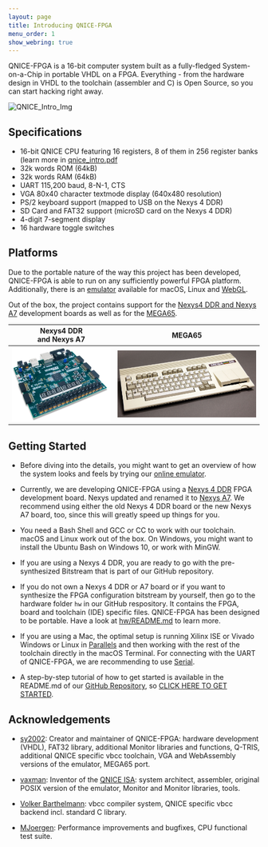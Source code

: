 ```yaml
---
layout: page
title: Introducing QNICE-FPGA
menu_order: 1
show_webring: true
---
```


QNICE-FPGA is a 16-bit computer system built as a fully-fledged
System-on-a-Chip in portable VHDL on a FPGA. Everything - from the hardware
design in VHDL to the toolchain (assembler and C) is Open Source, so you can
start hacking right away.

![QNICE_Intro_Img](public/intro.jpg)

Specifications
--------------

* 16-bit QNICE CPU featuring 16 registers, 8 of them in 256 register banks
  (learn more in [qnice_intro.pdf](https://github.com/sy2002/QNICE-FPGA/blob/master/doc/intro/qnice_intro.pdf)
* 32k words ROM (64kB)
* 32k words RAM (64kB)
* UART 115,200 baud, 8-N-1, CTS
* VGA 80x40 character textmode display (640x480 resolution)
* PS/2 keyboard support (mapped to USB on the Nexys 4 DDR)
* SD Card and FAT32 support (microSD card on the Nexys 4 DDR)
* 4-digit 7-segment display
* 16 hardware toggle switches

Platforms
---------

Due to the portable nature of the way this project has been developed,
QNICE-FPGA is able to run on any sufficiently powerful FPGA platform.
Additionally, there is an
[emulator](https://github.com/sy2002/QNICE-FPGA/blob/master/emulator/README.md)
available for macOS, Linux and
[WebGL](https://qnice-fpga.com/emulator.html).

Out of the box, the project contains support for the
[Nexys4 DDR and Nexys A7](https://github.com/sy2002/QNICE-FPGA/tree/master/hw#nexys-4-ddr-and-nexys-a7)
development boards as well as for the
[MEGA65](https://github.com/sy2002/QNICE-FPGA/tree/master/hw#mega65).

| Nexys4 DDR<br> and Nexys A7 | MEGA65                                      |
|-----------------------------|---------------------------------------------|
|![Nexys_Img](public/nexys4ddr.jpg)|![MEGA65_Img](public/mega65.jpg)|


Getting Started
---------------

 * Before diving into the details, you might want to get an overview of how
   the system looks and feels by trying our
   [online emulator](https://qnice-fpga.com/emulator.html).
   
 * Currently, we are developing QNICE-FPGA using a
   [Nexys 4 DDR](https://store.digilentinc.com/nexys-4-ddr-artix-7-fpga-trainer-board-recommended-for-ece-curriculum/)
   FPGA development board. Nexys updated and renamed it to
   [Nexys A7](https://store.digilentinc.com/nexys-a7-fpga-trainer-board-recommended-for-ece-curriculum/).
   We recommend using either the old Nexys 4 DDR board or the new Nexys A7
   board, too, since this will greatly speed up things for you.

 * You need a Bash Shell and GCC or CC to work with our toolchain. macOS and
   Linux work out of the box. On Windows, you might want to install the Ubuntu
   Bash on Windows 10, or work with MinGW.

 * If you are using a Nexys 4 DDR, you are ready to go with the
   pre-synthesized Bitstream that is part of our GitHub repository.

 * If you do not own a Nexys 4 DDR or A7 board or if you want to synthesize
   the FPGA configuration bitstream by yourself, then go to the hardware
   folder `hw` in our GitHub respository. It contains the FPGA, board and
   toolchain (IDE) specific files. QNICE-FPGA has been designed to be
   portable. Have a look at [hw/README.md](https://github.com/sy2002/QNICE-FPGA/blob/master/hw/README.md)
   to learn more.

 * If you are using a Mac, the optimal setup is running Xilinx ISE or Vivado
   Windows or Linux in
   [Parallels](https://www.parallels.com/products/desktop/)
   and then working with the rest of the toolchain
   directly in the macOS Terminal. For connecting with the UART of QNICE-FPGA,
   we are recommending to use [Serial](https://www.decisivetactics.com/products/serial/).

 * A step-by-step tutorial of how to get started is available in the README.md
   of our [GitHub Repository](https://github.com/sy2002/QNICE-FPGA#getting-started),
   so [CLICK HERE TO GET STARTED](https://github.com/sy2002/QNICE-FPGA#getting-started).

Acknowledgements
----------------

* [sy2002](http://www.sy2002.de): Creator and maintainer of QNICE-FPGA:
  hardware development (VHDL), FAT32 library, additional Monitor libraries and
  functions, Q-TRIS, additional QNICE specific vbcc toolchain,
  VGA and WebAssembly versions of the emulator, MEGA65 port.

* [vaxman](http://www.vaxman.de): Inventor of the
  [QNICE ISA](http://qnice.sourceforge.net):
  system architect, assembler, original POSIX version of the emulator,
  Monitor and Monitor libraries, tools.

* [Volker Barthelmann](http://www.compilers.de): vbcc compiler system,
  QNICE specific vbcc backend incl. standard C library.

* [MJoergen](http://www.github.com/MJoergen): Performance improvements and
  bugfixes, CPU functional test suite.
